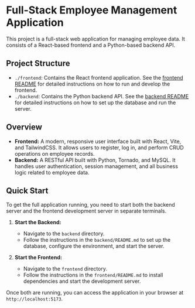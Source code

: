 # Full-Stack Employee Management Application

This project is a full-stack web application for managing employee data. It consists of a React-based frontend and a Python-based backend API.

## Project Structure

-   `./frontend`: Contains the React frontend application. See the [frontend README](./frontend/README.md) for detailed instructions on how to run and develop the frontend.
-   `./backend`: Contains the Python backend API. See the [backend README](./backend/README.md) for detailed instructions on how to set up the database and run the server.

## Overview

*   **Frontend:** A modern, responsive user interface built with React, Vite, and TailwindCSS. It allows users to register, log in, and perform CRUD operations on employee records.
*   **Backend:** A RESTful API built with Python, Tornado, and MySQL. It handles user authentication, session management, and all business logic related to employee data.

## Quick Start

To get the full application running, you need to start both the backend server and the frontend development server in separate terminals.

1.  **Start the Backend:**
    *   Navigate to the `backend` directory.
    *   Follow the instructions in the `backend/README.md` to set up the database, configure the environment, and start the server.

2.  **Start the Frontend:**
    *   Navigate to the `frontend` directory.
    *   Follow the instructions in the `frontend/README.md` to install dependencies and start the development server.

Once both are running, you can access the application in your browser at `http://localhost:5173`.